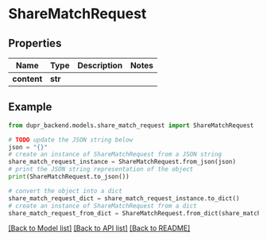 # ShareMatchRequest


## Properties

Name | Type | Description | Notes
------------ | ------------- | ------------- | -------------
**content** | **str** |  | 

## Example

```python
from dupr_backend.models.share_match_request import ShareMatchRequest

# TODO update the JSON string below
json = "{}"
# create an instance of ShareMatchRequest from a JSON string
share_match_request_instance = ShareMatchRequest.from_json(json)
# print the JSON string representation of the object
print(ShareMatchRequest.to_json())

# convert the object into a dict
share_match_request_dict = share_match_request_instance.to_dict()
# create an instance of ShareMatchRequest from a dict
share_match_request_from_dict = ShareMatchRequest.from_dict(share_match_request_dict)
```
[[Back to Model list]](../README.md#documentation-for-models) [[Back to API list]](../README.md#documentation-for-api-endpoints) [[Back to README]](../README.md)


